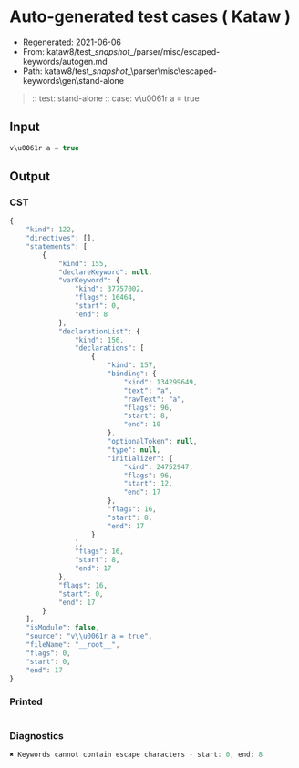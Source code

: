 # Auto-generated test cases ( Kataw )
- Regenerated: 2021-06-06
- From: kataw8/test\__snapshot__/parser/misc/escaped-keywords/autogen.md
- Path: kataw8/test\__snapshot__\parser\misc\escaped-keywords\gen\stand-alone
> :: test: stand-alone
> :: case: v\u0061r a = true
## Input

`````js
v\u0061r a = true
`````
## Output

### CST

```javascript
{
    "kind": 122,
    "directives": [],
    "statements": [
        {
            "kind": 155,
            "declareKeyword": null,
            "varKeyword": {
                "kind": 37757002,
                "flags": 16464,
                "start": 0,
                "end": 8
            },
            "declarationList": {
                "kind": 156,
                "declarations": [
                    {
                        "kind": 157,
                        "binding": {
                            "kind": 134299649,
                            "text": "a",
                            "rawText": "a",
                            "flags": 96,
                            "start": 8,
                            "end": 10
                        },
                        "optionalToken": null,
                        "type": null,
                        "initializer": {
                            "kind": 24752947,
                            "flags": 96,
                            "start": 12,
                            "end": 17
                        },
                        "flags": 16,
                        "start": 8,
                        "end": 17
                    }
                ],
                "flags": 16,
                "start": 8,
                "end": 17
            },
            "flags": 16,
            "start": 0,
            "end": 17
        }
    ],
    "isModule": false,
    "source": "v\\u0061r a = true",
    "fileName": "__root__",
    "flags": 0,
    "start": 0,
    "end": 17
}
```

### Printed

```javascript

```

### Diagnostics

```javascript
✖ Keywords cannot contain escape characters - start: 0, end: 8

```

